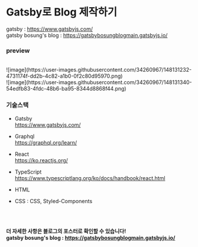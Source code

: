 
# Gatsby로 Blog 제작하기


gatsby : https://www.gatsbyjs.com/<br>
gatsby bosung's blog : https://gatsbybosungblogmain.gatsbyjs.io/

### preview
<br>
![image](https://user-images.githubusercontent.com/34260967/148131232-4731174f-dd2b-4c82-a1b0-0f2c80d95970.png)

<br>
![image](https://user-images.githubusercontent.com/34260967/148131340-54edfb83-4fdc-48b6-ba95-8344d8868f44.png)

### 기술스택

- Gatsby<br>
 https://www.gatsbyjs.com/

- Graphql<br>
https://graphql.org/learn/

- React<br>
https://ko.reactjs.org/

- TypeScript<br>
https://www.typescriptlang.org/ko/docs/handbook/react.html

- HTML
- CSS : CSS, Styled-Components

<br><br>

**더 자세한 사항은 블로그의 포스터로 확인할 수 있습니다!**<br>
**gatsby bosung's blog : https://gatsbybosungblogmain.gatsbyjs.io/**